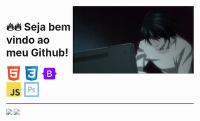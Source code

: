 <img src = "L.gif" width = "325px" align = "right">

# 🔥🔥 Seja bem vindo ao meu Github!

<div class="icons">
  <img src="https://github.com/devicons/devicon/blob/master/icons/html5/html5-original.svg" title="HTML5" alt="HTML" width="40" height="40"/>&nbsp;
  <img src="https://github.com/devicons/devicon/blob/1119b9f84c0290e0f0b38982099a2bd027a48bf1/icons/css3/css3-original.svg" title="css3" alt="css" width="40" height="40"/>&nbsp;
  <img src="https://github.com/devicons/devicon/blob/1119b9f84c0290e0f0b38982099a2bd027a48bf1/icons/bootstrap/bootstrap-original.svg" title="bootstrap" alt="bootstrap" width="40" height="40"/>&nbsp;
  <img src="https://github.com/devicons/devicon/blob/master/icons/javascript/javascript-original.svg" title="JavaScript" alt="JavaScript" width="40" height="40"/>&nbsp;
  <img src="https://github.com/devicons/devicon/blob/1119b9f84c0290e0f0b38982099a2bd027a48bf1/icons/photoshop/photoshop-line.svg" title="photoshop" alt="photoshop" width="40" height="40"/>&nbsp;
</div>

---

<div aling = "left">
 <img height = "200em" src="https://github-readme-stats.vercel.app/api/top-langs/?username=deyvidMatos&show_icons=true&theme=bear&count_private=true"/>
 <img height = "200em" src="https://github-readme-stats.vercel.app/api?username=deyvidMatos&show_icons=true&show_icons=true&theme=bear&count_private=true" />
</dic>
